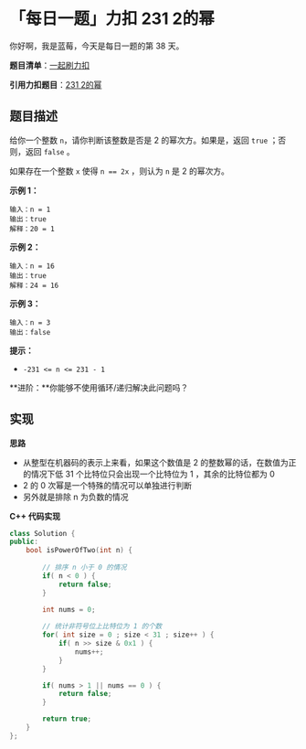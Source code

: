 # 「每日一题」力扣 231 2的幂

你好啊，我是蓝莓，今天是每日一题的第 38 天。

**题目清单**：[一起刷力扣](https://blueberry-universe.cn/lc/index.html)

**引用力扣题目**：[231 2的幂](https://leetcode.cn/problems/power-of-two/description/)





## 题目描述

给你一个整数 `n`，请你判断该整数是否是 2 的幂次方。如果是，返回 `true` ；否则，返回 `false` 。

如果存在一个整数 `x` 使得 `n == 2x` ，则认为 `n` 是 2 的幂次方。

 

**示例 1：**

```
输入：n = 1
输出：true
解释：20 = 1
```

**示例 2：**

```
输入：n = 16
输出：true
解释：24 = 16
```

**示例 3：**

```
输入：n = 3
输出：false
```

 

**提示：**

- `-231 <= n <= 231 - 1`

 

**进阶：**你能够不使用循环/递归解决此问题吗？





## 实现

**思路**

- 从整型在机器码的表示上来看，如果这个数值是 2 的整数幂的话，在数值为正的情况下低 31 个比特位只会出现一个比特位为 1 ，其余的比特位都为 0
- 2 的 0 次幂是一个特殊的情况可以单独进行判断
- 另外就是排除 n 为负数的情况





**C++ 代码实现**

```c++
class Solution {
public:
    bool isPowerOfTwo(int n) {
        
        // 排序 n 小于 0 的情况
        if( n < 0 ) {
            return false;
        }
        
        int nums = 0;

        // 统计非符号位上比特位为 1 的个数
        for( int size = 0 ; size < 31 ; size++ ) {
            if( n >> size & 0x1 ) {
                nums++;
            }
        }

        if( nums > 1 || nums == 0 ) {
            return false;
        }

        return true;
    }
};
```

